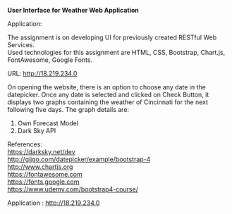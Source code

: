 **User Interface for Weather Web Application**  
  
Application:  
  
The assignment is on developing UI for previously created RESTful Web Services.    
Used technologies for this assignment are HTML, CSS, Bootstrap, Chart.js, FontAwesome, Google Fonts.  

URL: http://18.219.234.0  

On opening the website, there is an option to choose any date in the datepicker. Once any date is selected and clicked on Check Button, it displays two graphs containing the weather of Cincinnati for the next following five days. The graph details are:   
   
1. Own Forecast Model   
2. Dark Sky API    

References:  
https://darksky.net/dev    
http://gijgo.com/datepicker/example/bootstrap-4  
http://www.chartjs.org  
https://fontawesome.com  
https://fonts.google.com  
https://www.udemy.com/bootstrap4-course/  
  
Application : http://18.219.234.0  

